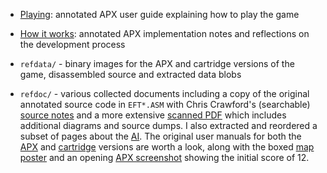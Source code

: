 - [Playing](playing.md): annotated APX user guide explaining how to play the game

- [How it works](howitworks.md): annotated APX implementation notes and reflections on the development process


- `refdata/` - binary images for the APX and cartridge versions of the game, disassembled source and extracted data blobs
- `refdoc/` - various collected documents including a copy of the original annotated source code in `EFT*.ASM`
    with Chris Crawford's (searchable) [source notes][ccrtfnotes] and a more extensive [scanned PDF][ccpdfnotes]
    which includes additional diagrams and source dumps.
    I also extracted and reordered a subset of pages about the [AI][ccainotes].
    The original user manuals for both the [APX][apxmanual] and [cartridge][cartmanual] versions
    are worth a look, along with the boxed [map poster][mapposter] and an opening [APX screenshot][apxscreen]
    showing the initial score of 12.

[ccrtfnotes]: refdoc/Eastern%20Front%201941%20Essays.rtf
[ccpdfnotes]: refdoc/APX_Source_Code_for_Eastern_Front_1941_rev_2.pdf
[ccainotes]: refdoc/APX_Source_AI_Extract.pdf
[apxmanual]: refdoc/APX_Eastern_Front_1941.pdf
[cartmanual]: refdoc/eastern_front_atari_cartridge.pdf
[apxscreen]: refdoc/Ef1941scr.png
[mapposter]: refdoc/Eastern_Front_1941_Atari_poster_text.pdf